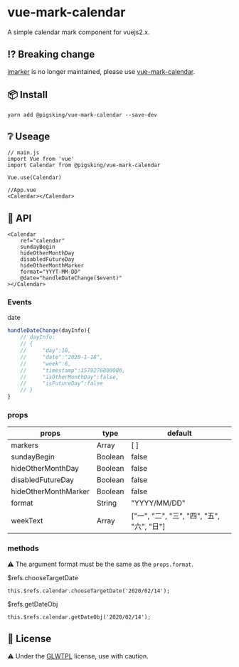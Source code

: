 # vue-mark-calendar
A simple calendar mark component for vuejs2.x. 

## :interrobang: Breaking change
[imarker] is no longer maintained, please use [vue-mark-calendar].

## :package: Install
```
yarn add @pigsking/vue-mark-calendar --save-dev
```
## :grey_question: Useage
```javscript
// main.js
import Vue from 'vue'
import Calendar from @pigsking/vue-mark-calendar

Vue.use(Calendar)

//App.vue 
<Calendar></Calendar>
```

## :open_book: API
```javascirpt
<Calendar 
    ref="calendar" 
    sundayBegin
    hideOtherMonthDay
    disabledFutureDay   
    hideOtherMonthMarker
    format="YYYT-MM-DD"
    @date="handleDateChange($event)"
></Calendar>
```
### Events
date
```javascript
handleDateChange(dayInfo){
    // dayInfo:
    // {
    //     "day":18,
    //     "date":"2020-1-18",
    //     "week":6,
    //     "timestamp":1579276800000,
    //     "isOtherMonthDay":false,
    //     "isFutureDay":false
    // }
}
```
### props
| props | type | default |
| ----  | ---- | ---- |
| markers | Array | [ ] |
| sundayBegin | Boolean | false |
| hideOtherMonthDay | Boolean | false |
| disabledFutureDay | Boolean | false |
| hideOtherMonthMarker | Boolean | false |
| format | String | "YYYY/MM/DD" | 
| weekText | Array | ["一", "二", "三", "四", "五", "六", "日"] 

### methods
:warning: The argument format must be the same as the `props.format`.

$refs.chooseTargetDate
```javascirpt
this.$refs.calendar.chooseTargetDate('2020/02/14');
```

$refs.getDateObj
```javascirpt
this.$refs.calendar.getDateObj('2020/02/14');
```

## :bookmark_tabs: License
:warning: Under the [GLWTPL] license, use with caution.


[GLWTPL]: https://github.com/me-shaon/GLWTPL
[imarker]: https://www.npmjs.com/package/imarker
[vue-mark-calendar]: https://www.npmjs.com/package/@pigsking/vue-mark-calendar